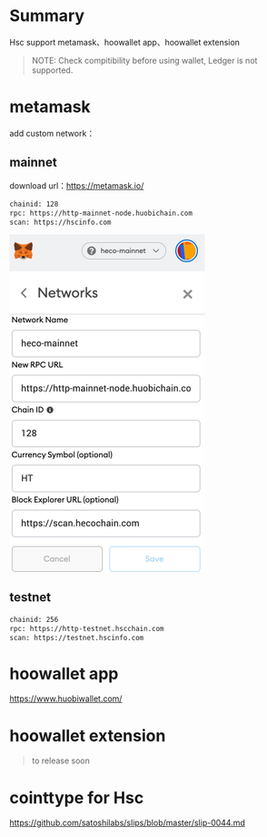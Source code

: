 # Summary

Hsc support metamask、hoowallet app、hoowallet extension

> NOTE: Check compitibility before using wallet, Ledger is not supported.

# metamask

add custom network：

## mainnet

download url：https://metamask.io/

```
chainid: 128
rpc: https://http-mainnet-node.huobichain.com
scan: https://hscinfo.com
```

![metamask](../images/metamask2_en.png)

## testnet

```
chainid: 256
rpc: https://http-testnet.hscchain.com
scan: https://testnet.hscinfo.com
```

# hoowallet app

https://www.huobiwallet.com/

# hoowallet extension

> to release soon

# cointtype for Hsc

https://github.com/satoshilabs/slips/blob/master/slip-0044.md